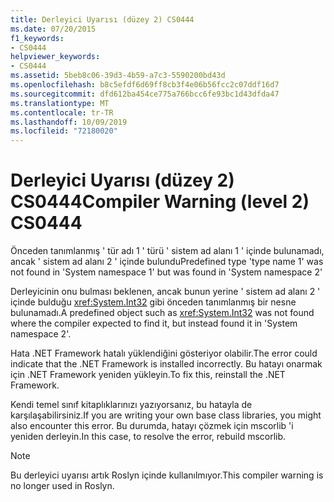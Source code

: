 ```yaml
---
title: Derleyici Uyarısı (düzey 2) CS0444
ms.date: 07/20/2015
f1_keywords:
- CS0444
helpviewer_keywords:
- CS0444
ms.assetid: 5beb8c06-39d3-4b59-a7c3-5590200bd43d
ms.openlocfilehash: b8c5efdf6d69ff8cb3f4e06b56fcc2c07ddf16d7
ms.sourcegitcommit: dfd612ba454ce775a766bcc6fe93bc1d43dfda47
ms.translationtype: MT
ms.contentlocale: tr-TR
ms.lasthandoff: 10/09/2019
ms.locfileid: "72180020"
---
```

# <a name="compiler-warning-level-2-cs0444"></a><span data-ttu-id="1f51d-102">Derleyici Uyarısı (düzey 2) CS0444</span><span class="sxs-lookup"><span data-stu-id="1f51d-102">Compiler Warning (level 2) CS0444</span></span>

<span data-ttu-id="1f51d-103">Önceden tanımlanmış ' tür adı 1 ' türü ' sistem ad alanı 1 ' içinde bulunamadı, ancak ' sistem ad alanı 2 ' içinde bulundu</span><span class="sxs-lookup"><span data-stu-id="1f51d-103">Predefined type 'type name 1' was not found in 'System namespace 1' but was found in 'System namespace 2'</span></span>

 <span data-ttu-id="1f51d-104">Derleyicinin onu bulması beklenen, ancak bunun yerine ' sistem ad alanı 2 ' içinde bulduğu <xref:System.Int32> gibi önceden tanımlanmış bir nesne bulunamadı.</span><span class="sxs-lookup"><span data-stu-id="1f51d-104">A predefined object such as <xref:System.Int32> was not found where the compiler expected to find it, but instead found it in 'System namespace 2'.</span></span>

 <span data-ttu-id="1f51d-105">Hata .NET Framework hatalı yüklendiğini gösteriyor olabilir.</span><span class="sxs-lookup"><span data-stu-id="1f51d-105">The error could indicate that the .NET Framework is installed incorrectly.</span></span> <span data-ttu-id="1f51d-106">Bu hatayı onarmak için .NET Framework yeniden yükleyin.</span><span class="sxs-lookup"><span data-stu-id="1f51d-106">To fix this, reinstall the .NET Framework.</span></span>

 <span data-ttu-id="1f51d-107">Kendi temel sınıf kitaplıklarınızı yazıyorsanız, bu hatayla de karşılaşabilirsiniz.</span><span class="sxs-lookup"><span data-stu-id="1f51d-107">If you are writing your own base class libraries, you might also encounter this error.</span></span> <span data-ttu-id="1f51d-108">Bu durumda, hatayı çözmek için mscorlib 'i yeniden derleyin.</span><span class="sxs-lookup"><span data-stu-id="1f51d-108">In this case, to resolve the error, rebuild mscorlib.</span></span>
 
> [!NOTE]
> <span data-ttu-id="1f51d-109">Bu derleyici uyarısı artık Roslyn içinde kullanılmıyor.</span><span class="sxs-lookup"><span data-stu-id="1f51d-109">This compiler warning is no longer used in Roslyn.</span></span>
